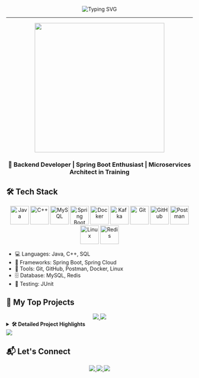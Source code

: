 <div align="center">

<!-- Typing SVG Banner -->
<p align="center">
  <img src="https://readme-typing-svg.herokuapp.com?font=Fira+Code&size=24&pause=1000&color=FAF0E6&center=true&vCenter=true&width=600&lines=Hi+👋+I+am+Jyotsana+Chandwani;Backend+Developer+(Java+%2F+Spring+Boot);Microservices+%2F+REST+APIs+%2F+Redis+%2F+MySQL" alt="Typing SVG" />

---
  
</p>





<!-- GIF Animation -->
<p align="center">
  <img src="https://media.giphy.com/media/qgQUggAC3Pfv687qPC/giphy.gif" width="350"/>
</p>

<!-- Short tagline -->
<h3>🚀 Backend Developer | Spring Boot Enthusiast | Microservices Architect in Training</h3>

</div>

## 🛠️ Tech Stack

<p >
  <div align="center" padding="40">
    <img src="https://skillicons.dev/icons?i=java" alt="Java" width="50" />  
<img src="https://skillicons.dev/icons?i=cpp" alt="C++" width="50"/>  
<img src="https://skillicons.dev/icons?i=mysql" alt="MySQL" width="50"/>  

<img src="https://skillicons.dev/icons?i=spring" alt="Spring Boot" width="50"/>  
<img src="https://skillicons.dev/icons?i=docker" alt="Docker" width="50"/>  
<img src="https://cdn.jsdelivr.net/gh/devicons/devicon/icons/kafka/kafka-original.svg" alt="Kafka" width="50"/>  

<img src="https://skillicons.dev/icons?i=git" alt="Git" width="50"/>  
<img src="https://skillicons.dev/icons?i=github" alt="GitHub" width="50"/>  
<img src="https://skillicons.dev/icons?i=postman" alt="Postman" width="50"/>  
<img src="https://skillicons.dev/icons?i=linux" alt="Linux" width="50"/>  
<img src="https://cdn.jsdelivr.net/gh/devicons/devicon/icons/redis/redis-original.svg" alt="Redis" width="50"/>  

  </div>
  

</p>

- 💻 Languages: Java, C++, SQL
- 🚀 Frameworks: Spring Boot, Spring Cloud
- 🧰 Tools: Git, GitHub, Postman, Docker, Linux
- 🗄️ Database: MySQL, Redis
- 🧪 Testing: JUnit

## 🚀 My Top Projects

<div align="center">
  
<!-- Project 1 -->
<a href="https://github.com/Chandwani-13/E-Commerce-Platform-Project" target="_blank">
  <img src="https://github-readme-stats.vercel.app/api/pin/?username=Chandwani-13&repo=E-Commerce-Platform-Project&theme=radical&border_color=F7941D" />
</a>

<!-- Project 2 -->
<a href="https://github.com/Chandwani-13/Parking-Lot-System" target="_blank">
  <img src="https://github-readme-stats.vercel.app/api/pin/?username=Chandwani-13&repo=Parking-Lot-System&theme=radical&border_color=F7941D" />
</a>

</div>

<details>
  <summary><b>🛠️ Detailed Project Highlights</b></summary>
  
### 🛒 E-Commerce Platform

- 🧱 Java + Spring Boot + Redis + Kafka  
- ⚙️ Modular microservices: Orders, Payments, Notification, Product  
- 🚀 Redis caching improved performance by **10x**
- 📬 Kafka-driven email system
- 💳 Razorpay simulation + Elasticsearch filtering

---

### 🅿️ Parking Lot System

- 💻 Built with Java + OOP + CLI
- 🧠 Used Strategy & Singleton design patterns
- 🎯 Built like real-world parking logic
- 🚗 Multiple vehicle types + live commands

</details>

<img src="https://github.com/Chandwani-13/E-Commerce-Platform-Project/blob/main/assets/architecture-diagram.gif" />





  ## 📬 Let's Connect

<p align="center">
  <a href="mailto:jyotsana1999chandwani@gmail.com">
    <img src="https://img.shields.io/badge/Gmail-D14836?style=flat&logo=gmail&logoColor=white" />
  </a>
  <a href="https://www.linkedin.com/in/jyotsana-chandwani">
    <img src="https://img.shields.io/badge/LinkedIn-blue?style=flat&logo=linkedin&logoColor=white" />
  </a>
  <a href="https://github.com/Chandwani-13">
    <img src="https://img.shields.io/badge/GitHub-100000?style=flat&logo=github&logoColor=white" />
  </a>
</p>





